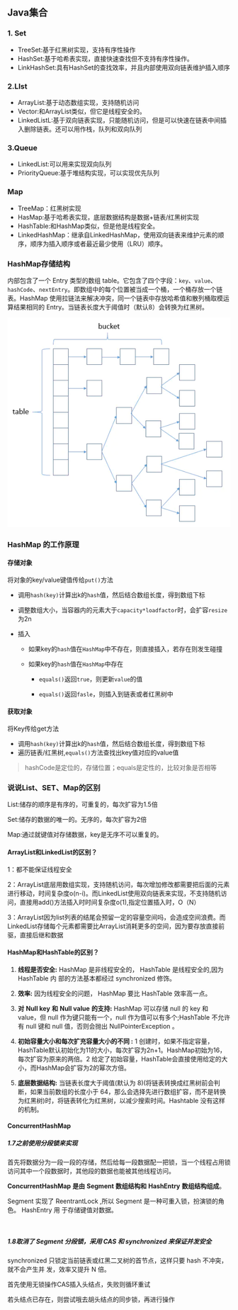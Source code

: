 

## Java集合



### 1. Set

- TreeSet:基于红黑树实现，支持有序性操作
- HashSet:基于哈希表实现，直接快速查找但不支持有序性操作。
- LinkHashSet:具有HashSet的查找效率，并且内部使用双向链表维护插入顺序



### 2.LIst

- ArrayList:基于动态数组实现，支持随机访问
- Vector:和ArrayList类似，但它是线程安全的。
- LinkedListL:基于双向链表实现，只能随机访问，但是可以快速在链表中间插入删除链表。还可以用作栈，队列和双向队列

### 3.Queue

- LinkedList:可以用来实现双向队列
- PriorityQueue:基于堆结构实现，可以实现优先队列



### Map

- TreeMap：红黑树实现
- HasMap:基于哈希表实现，底层数据结构是数据+链表/红黑树实现
- HashTable:和HashMap类似，但是他是线程安全。
- LinkedHashMap：继承自LinkedHashMap，使用双向链表来维护元素的顺序，顺序为插入顺序或者最近最少使用（LRU）顺序。



#### 

### HashMap存储结构

内部包含了一个 Entry 类型的数组 table。它包含了四个字段：`key`、`value`、`hashCode`、`nextEntry`。即数组中的每个位置被当成一个桶，一个桶存放一个链表。HashMap 使用拉链法来解决冲突，同一个链表中存放哈希值和散列桶取模运算结果相同的 Entry。当链表长度大于阈值时（默认8）会转换为红黑树。

![image-20211208154538416](../images/b-2Java集合/image-20211208154538416.png)



### HashMap 的工作原理

#### 存储对象

将对象的key/value键值传给`put()`方法

- 调用`hash(key)`计算出k的`hash`值，然后结合数组长度，得到数组下标

- 调整数组大小，当容器内的元素大于`capacity*loadfactor`时，会扩容`resize`为2n

- 插入

  - 如果key的`hash`值在`HashMap`中不存在，则直接插入，若存在则发生碰撞

  - 如果key的`hash`值在`HashMap`中存在

    - `equals()`返回`true`，则更新`value`的值

    - `equals()`返回`fasle`，则插入到链表或者红黑树中

#### 获取对象

将Key传给get方法

- 调用`hash(key)`计算出k的`hash`值，然后结合数组长度，得到数组下标
- 遍历链表/红黑树,`equals()`方法查找出key值对应的value值

> hashCode是定位的，存储位置；equals是定性的，比较对象是否相等



### 说说List、SET、Map的区别

List:储存的顺序是有序的，可重复的，每次扩容为1.5倍

Set:储存的数据的唯一的。无序的，每次扩容为2倍

Map:通过就键值对存储数据，key是无序不可以重复的。



#### ArrayList和LinkedList的区别？

1：都不能保证线程安全

2：ArrayList底层用数组实现，支持随机访问，每次增加修改都需要把后面的元素进行移动，时间复杂度o(n-i)。而LinkedList使用双向链表来实现，不支持随机访问，直接用add()方法插入时时间复杂度o(1),指定位置插入时，O（N）

3：ArrayList因为list列表的结尾会预留一定的容量空间吗，会造成空间浪费。而LinkedList存储每个元素都需要比ArrayList消耗更多的空间，因为要存放直接前驱，直接后继和数据



#### HashMap和HashTable的区别？

1. **线程是否安全:** HashMap 是非线程安全的， HashTable 是线程安全的,因为 HashTable 内 部的方法基本都经过 synchronized 修饰。

2. **效率:** 因为线程安全的问题， HashMap 要比 HashTable 效率高一点。

3. **对** **Null key** **和** **Null value** **的支持:** HashMap 可以存储 null 的 key 和 value，但 null 作为键只能有一个，null 作为值可以有多个;HashTable 不允许有 null 键和 null 值，否则会抛出 NullPointerException 。

4. **初始容量大小和每次扩充容量大小的不同 :** 1 创建时，如果不指定容量，HashTable默认初始化为11的大小，每次扩容为2n+1。HashMap初始为16，每次扩容为原来的两倍。2 给定了初始容量，HashTable会直接使用给定的大小，而HashMap会扩容为2的幂次方倍。
5. **底层数据结构:** 当链表⻓度大于阈值(默认为 8)(将链表转换成红黑树前会判断，如果当前数组的⻓度小于 64，那么会选择先进行数组扩容，而不是转换为红黑树)时，将链表转化为红黑树，以减少搜索时间。Hashtable 没有这样的机制。

#### **ConcurrentHashMap**

##### 1.7之前使用分段锁来实现

首先将数据分为一段一段的存储，然后给每一段数据配一把锁，当一个线程占用锁访问其中一个段数据时，其他段的数据也能被其他线程访问。

**ConcurrentHashMap** **是由** **Segment** **数组结构和** **HashEntry** **数组结构组成**。

Segment 实现了 ReentrantLock ,所以 Segment 是一种可重入锁，扮演锁的⻆色。 HashEntry 用 于存储键值对数据。

​     

#####  1.8取消了 Segment 分段锁，采用 CAS 和 synchronized 来保证并发安全

synchronized 只锁定当前链表或红黑二叉树的首节点，这样只要 hash 不冲突，就不会产生并 发，效率又提升 N 倍。

首先使用无锁操作CAS插入头结点，失败则循环重试

若头结点已存在，则尝试哦去胡头结点的同步锁，再进行操作 

